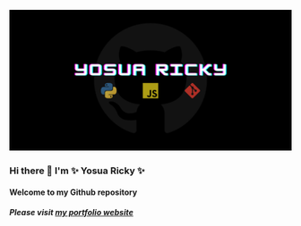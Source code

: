 ![My Image](img/github-template-social-preview.png)

### Hi there 👋 I'm ✨ Yosua Ricky ✨

#### Welcome to my Github repository

##### Please visit [my portfolio website](https://ysricky.github.io/)
